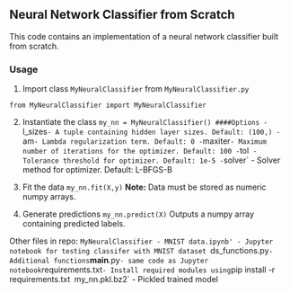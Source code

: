 ## Neural Network Classifier from Scratch

This code contains an implementation of a neural network classifier built from scratch. 

### Usage
1. Import class `MyNeuralClassifier` from `MyNeuralClassifier.py`

`from MyNeuralClassifier import MyNeuralClassifier`

2. Instantiate the class
`my_nn = MyNeuralClassifier()
####Options
-`l_sizes`- A tuple containing hidden layer sizes. Default: (100,)
-`am`- Lambda regularization term. Default: 0
-`maxiter`- Maximum number of iterations for the optimizer. Default: 100
-`tol` - Tolerance threshold for optimizer. Default: 1e-5
-`solver` - Solver method for optimizer. Default: L-BFGS-B

3. Fit the data
`my_nn.fit(X,y)`
__Note:__ Data must be stored as numeric numpy arrays.

4. Generate predictions
`my_nn.predict(X)` 
Outputs a numpy array containing predicted labels.

Other files in repo: 
`MyNeuralClassifier - MNIST data.ipynb' - Jupyter notebook for testing classifer with MNIST dataset
`ds_functions.py` - Additional functions
`__main__.py` - same code as Jupyter notebook
`requirements.txt` - Install required modules using `pip install -r requirements.txt`
`my_nn.pkl.bz2` - Pickled trained model
